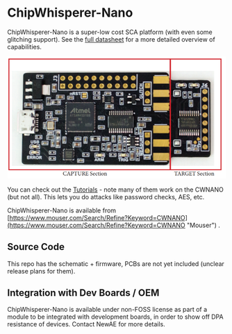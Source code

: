 # ChipWhisperer-Nano

ChipWhisperer-Nano is a super-low cost SCA platform (with even some glitching support). See the [full datasheet](https://github.com/newaetech/chipwhisperer/blob/develop/hardware/capture/chipwhisperer-nano/NAE-CW1101_datasheet.pdf "full datasheet") for a more detailed overview of capabilities.

![](cwnano.png)

You can check out the [Tutorials](https://chipwhisperer.readthedocs.io/en/latest/tutorials.html) - note many of them work on the CWNANO (but not all). This lets you do attacks like password checks, AES, etc.

ChipWhisperer-Nano is available from [https://www.mouser.com/Search/Refine?Keyword=CWNANO](https://www.mouser.com/Search/Refine?Keyword=CWNANO "Mouser") .

## Source Code

This repo has the schematic + firmware, PCBs are not yet included (unclear release plans for them).

## Integration with Dev Boards / OEM

ChipWhisperer-Nano is available under non-FOSS license as part of a module to be integrated with development boards, in order to show off DPA resistance of devices. Contact NewAE for more details.